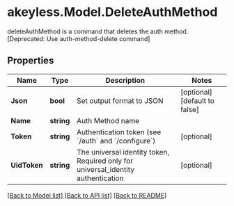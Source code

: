 # akeyless.Model.DeleteAuthMethod
deleteAuthMethod is a command that deletes the auth method. [Deprecated: Use auth-method-delete command]

## Properties

Name | Type | Description | Notes
------------ | ------------- | ------------- | -------------
**Json** | **bool** | Set output format to JSON | [optional] [default to false]
**Name** | **string** | Auth Method name | 
**Token** | **string** | Authentication token (see &#x60;/auth&#x60; and &#x60;/configure&#x60;) | [optional] 
**UidToken** | **string** | The universal identity token, Required only for universal_identity authentication | [optional] 

[[Back to Model list]](../README.md#documentation-for-models) [[Back to API list]](../README.md#documentation-for-api-endpoints) [[Back to README]](../README.md)

